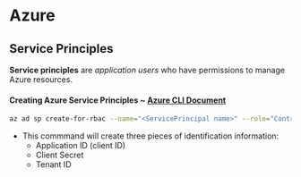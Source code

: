 # Azure

## Service Principles
**Service principles** are _application users_ who have permissions to manage Azure resources.

#### Creating Azure Service Principles ~ [Azure CLI Document](https://docs.microsoft.com/en-us/cli/azure/create-an-azure-service-principal-azure-cli?view=azure-cli-latest)
```bash
az ad sp create-for-rbac --name="<ServicePrincipal name>" --role="Contributor" --scopes="/subscriptions/<subscription Id>"
```
  - This commmand will create three pieces of identification information:
    - Application ID (client ID)
    - Client Secret
    - Tenant ID
